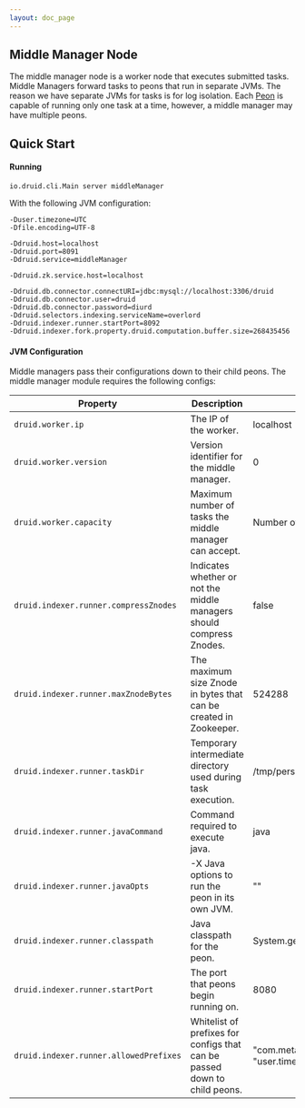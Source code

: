 ```yaml
---
layout: doc_page
---
```


Middle Manager Node
------------------

The middle manager node is a worker node that executes submitted tasks. Middle Managers forward tasks to peons that run in separate JVMs.
The reason we have separate JVMs for tasks is for log isolation. Each [Peon](Peons.html) is capable of running only one task at a time, however, a middle manager may have multiple peons.

Quick Start
------------------

#### Running

```
io.druid.cli.Main server middleManager
```

With the following JVM configuration:

```
-Duser.timezone=UTC
-Dfile.encoding=UTF-8

-Ddruid.host=localhost
-Ddruid.port=8091
-Ddruid.service=middleManager

-Ddruid.zk.service.host=localhost

-Ddruid.db.connector.connectURI=jdbc:mysql://localhost:3306/druid
-Ddruid.db.connector.user=druid
-Ddruid.db.connector.password=diurd
-Ddruid.selectors.indexing.serviceName=overlord
-Ddruid.indexer.runner.startPort=8092
-Ddruid.indexer.fork.property.druid.computation.buffer.size=268435456
```

#### JVM Configuration

Middle managers pass their configurations down to their child peons. The middle manager module requires the following configs:

|Property|Description|Default|
|--------|-----------|-------|
|`druid.worker.ip`|The IP of the worker.|localhost|
|`druid.worker.version`|Version identifier for the middle manager.|0|
|`druid.worker.capacity`|Maximum number of tasks the middle manager can accept.|Number of available processors - 1|
|`druid.indexer.runner.compressZnodes`|Indicates whether or not the middle managers should compress Znodes.|false|
|`druid.indexer.runner.maxZnodeBytes`|The maximum size Znode in bytes that can be created in Zookeeper.|524288|
|`druid.indexer.runner.taskDir`|Temporary intermediate directory used during task execution.|/tmp/persistent|
|`druid.indexer.runner.javaCommand`|Command required to execute java.|java|
|`druid.indexer.runner.javaOpts`|-X Java options to run the peon in its own JVM.|""|
|`druid.indexer.runner.classpath`|Java classpath for the peon.|System.getProperty("java.class.path")|
|`druid.indexer.runner.startPort`|The port that peons begin running on.|8080|
|`druid.indexer.runner.allowedPrefixes`|Whitelist of prefixes for configs that can be passed down to child peons.|"com.metamx", "druid", "io.druid", "user.timezone","file.encoding"|

